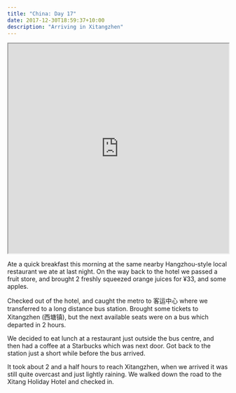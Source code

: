 ```yaml
---
title: "China: Day 17"
date: 2017-12-30T18:59:37+10:00
description: "Arriving in Xitangzhen"
---
```


<iframe src="https://www.google.com/maps/d/embed?mid=1P-BJhBy2aEMad5BloyHjMfdeGclrbY0d" width="100%" height="480"></iframe>

Ate a quick breakfast this morning at the same nearby Hangzhou-style local restaurant we ate at last night. On the way back to the hotel we passed a fruit store, and brought 2 freshly squeezed orange juices for ¥33, and some apples.

Checked out of the hotel, and caught the metro to 客运中心 where we transferred to a long distance bus station. Brought some tickets to Xitangzhen (西塘镇), but the next available seats were on a bus which departed in 2 hours.

We decided to eat lunch at a restaurant just outside the bus centre, and then had a coffee at a Starbucks which was next door. Got back to the station just a short while before the bus arrived.

It took about 2 and a half hours to reach Xitangzhen, when we arrived it was still quite overcast and just lightly raining. We walked down the road to the Xitang Holiday Hotel and checked in.
